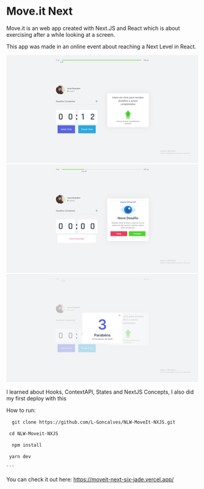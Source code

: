 # Move.it Next

Move.it is an web app created with Next.JS and React which is about exercising after a while looking at a screen.

This app was made in an online event about reaching a Next Level in React.



<img src="/readme-img/image.png" >

<img src="/readme-img/challenge.png" >

<img src="/readme-img/level-up.png" >
    
     
I learned about Hooks, ContextAPI, States and NextJS Concepts, I also did my first deploy with this


How to run:
  ```
    git clone https://github.com/L-Goncalves/NLW-MoveIt-NXJS.git
  ```
   ```
    cd NLW-Moveit-NXJS
  ```
  
  ```
    npm install
  ```
  
   ```
    yarn dev
  ```
    ```


You can check it out here: https://moveit-next-six-jade.vercel.app/
